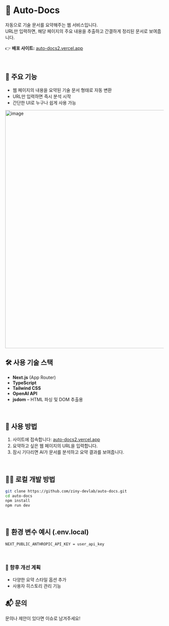 # 📝 Auto-Docs

자동으로 기술 문서를 요약해주는 웹 서비스입니다.  
URL만 입력하면, 해당 페이지의 주요 내용을 추출하고 간결하게 정리된 문서로 보여줍니다.

👉 **배포 사이트:** [auto-docs2.vercel.app](https://auto-docs2.vercel.app/)

<br/>

## 📌 주요 기능

- 웹 페이지의 내용을 요약된 기술 문서 형태로 자동 변환
- URL만 입력하면 즉시 분석 시작
- 간단한 UI로 누구나 쉽게 사용 가능

<img width="1073" height="756" alt="image" src="https://github.com/user-attachments/assets/a48a56c7-a853-445c-90f6-9d9cfd23b556" />


<br/>

## 🛠️ 사용 기술 스택

- **Next.js** (App Router)
- **TypeScript**
- **Tailwind CSS**
- **OpenAI API**
- **jsdom** – HTML 파싱 및 DOM 추출용

<br/>

## 🚀 사용 방법

1. 사이트에 접속합니다: [auto-docs2.vercel.app](https://auto-docs2.vercel.app/)
2. 요약하고 싶은 웹 페이지의 URL을 입력합니다.
3. 잠시 기다리면 AI가 문서를 분석하고 요약 결과를 보여줍니다.

<br/>

## 🧑‍💻 로컬 개발 방법

```bash
git clone https://github.com/ziny-devlab/auto-docs.git
cd auto-docs
npm install
npm run dev
```

<br/>

## 📝 환경 변수 예시 (.env.local)

```bash
NEXT_PUBLIC_ANTHROPIC_API_KEY = user_api_key
```

<br/>

### 📄 향후 개선 계획
- 다양한 요약 스타일 옵션 추가
- 사용자 히스토리 관리 기능


## 📬 문의

문의나 제안이 있다면 이슈로 남겨주세요!
